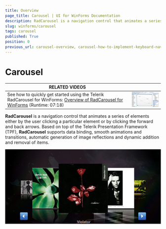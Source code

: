 ```yaml
---
title: Overview
page_title: Carousel | UI for WinForms Documentation
description: RadCarousel is a navigation control that animates a series of elements either by the user clicking a particular element or by clicking the forward and back arrows.
slug: winforms/carousel
tags: carousel
published: True
position: 0
previous_url: carousel-overview, carousel-how-to-implement-keyboard-navigation
---
```


# Carousel

| RELATED VIDEOS |  |
| ------ | ------ |
| See how to quickly get started using the Telerik RadCarousel for WinForms: [Overview of RadCarousel for WinForms](http://tv.telerik.com/watch/winforms/radcarousel/overview-radcarousel-winforms) (Runtime: 07:18)|![carousel-overview 001](images/carousel-overview001.png)|

__RadCarousel__ is a navigation control that animates a series of elements either by the user clicking a particular element or by clicking the forward and back arrows. Based on top of the Telerik Presentation Framework (TPF), __RadCarousel__ supports data binding, smooth animations and transitions, automatic generation of image reflections and dynamic addition and removal of items. 

![carousel-overview 002](images/carousel-overview002.png)
